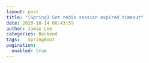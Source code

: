 ```yaml
---
layout: post 
title: "[Spring] Set redis session expired timeout"
date: 2020-10-14 08:43:59
author: Jamie Lee
categories: Backend
tags:	SpringBoot
pagination: 
  enabled: true
---
```

